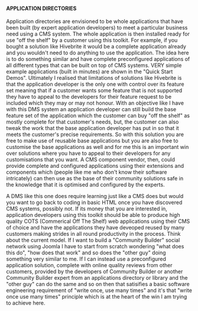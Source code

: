 #### APPLICATION DIRECTORIES

Application directories are envisioned to be whole applications that have been built (by expert application developers) to meet a particular business need using a CMS system. The whole application is then installed ready for use "off the shelf" by a customer using this toolkit. For example, if you bought a solution like Hivebrite it would be a complete application already and you wouldn't need to do anything to use the application. The idea here is to do something similar and have complete preconfigured applications of all different types that can be built on top of CMS systems. VERY simple example applications (built in minutes) are shown in the "Quick Start Demos". Ultimately I realised that limitations of solutions like Hivebrite is that the application developer is the only one with control over its feature set meaning that if a customer wants some feature that is not supported they have to appeal to the developers for their feature request to be included which they may or may not honour. With an objective like I have with this DMS system an application developer can still build the base feature set of the application which the customer can buy "off the shelf" as mostly complete for that customer's needs, but, the customer can also tweak the work that the base application developer has put in so that it meets the customer's precise requirements. So with this solution you are free to make use of reusable base applications but you are also free to customise the base applications as well and for me this is an important win over solutions where you have to appeal to their developers for any customisations that you want. A CMS component vendor, then, could provide complete and configured applications using their extensions and components which (people like me who don't know their software intricately) can then use as the base of their community solutions safe in the knowledge that it is optimised and configured by the experts.

A DMS like this one does require learning just like a CMS does but would you want to go back to coding in basic HTML once you have discovered CMS systems, possibly not. If its money that you are interested in, application developers using this toolkit should be able to produce high quality COTS (Commerical Off The Shelf) web applications using their CMS of choice and have the applications they have deveoped reused by many customers making strides in all round productivity in the process. Think about the current model. If I want to build a "Community Builder" social network using Joomla I have to start from scratch wondering "what does this do", "how does that work" and so does the "other guy" doing something very similar to me. If I can instead use a preconfigured application solution, complete with online quality reviews from other customers, provided by the developers of Community Builder or another Community Builder expert from an applications directory or library and the "other guy" can do the same and so on then that satisifies a basic software engineering requirement of "write once, use many times" and it's that "write once use many times" principle which is at the heart of the win I am trying to achieve here.

